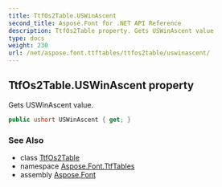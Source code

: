 ```yaml
---
title: TtfOs2Table.USWinAscent
second_title: Aspose.Font for .NET API Reference
description: TtfOs2Table property. Gets USWinAscent value
type: docs
weight: 230
url: /net/aspose.font.ttftables/ttfos2table/uswinascent/
---
```

## TtfOs2Table.USWinAscent property

Gets USWinAscent value.

```csharp
public ushort USWinAscent { get; }
```

### See Also

* class [TtfOs2Table](../)
* namespace [Aspose.Font.TtfTables](../../ttfos2table/)
* assembly [Aspose.Font](../../../)


